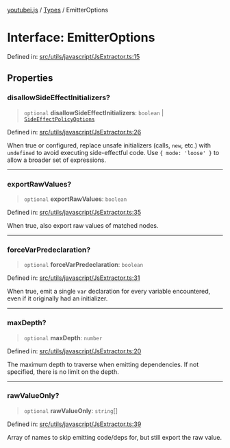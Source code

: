 [youtubei.js](../../../../README.md) / [Types](../README.md) / EmitterOptions

# Interface: EmitterOptions

Defined in: [src/utils/javascript/JsExtractor.ts:15](https://github.com/LuanRT/YouTube.js/blob/0733f60b57877f6b8b87dfd5cc6195b5085f5c09/src/utils/javascript/JsExtractor.ts#L15)

## Properties

### disallowSideEffectInitializers?

> `optional` **disallowSideEffectInitializers**: `boolean` \| [`SideEffectPolicyOptions`](SideEffectPolicyOptions.md)

Defined in: [src/utils/javascript/JsExtractor.ts:26](https://github.com/LuanRT/YouTube.js/blob/0733f60b57877f6b8b87dfd5cc6195b5085f5c09/src/utils/javascript/JsExtractor.ts#L26)

When true or configured, replace unsafe initializers (calls, `new`, etc.)
with `undefined` to avoid executing side-effectful code.
Use `{ mode: 'loose' }` to allow a broader set of expressions.

***

### exportRawValues?

> `optional` **exportRawValues**: `boolean`

Defined in: [src/utils/javascript/JsExtractor.ts:35](https://github.com/LuanRT/YouTube.js/blob/0733f60b57877f6b8b87dfd5cc6195b5085f5c09/src/utils/javascript/JsExtractor.ts#L35)

When true, also export raw values of matched nodes.

***

### forceVarPredeclaration?

> `optional` **forceVarPredeclaration**: `boolean`

Defined in: [src/utils/javascript/JsExtractor.ts:31](https://github.com/LuanRT/YouTube.js/blob/0733f60b57877f6b8b87dfd5cc6195b5085f5c09/src/utils/javascript/JsExtractor.ts#L31)

When true, emit a single `var` declaration for every variable
encountered, even if it originally had an initializer.

***

### maxDepth?

> `optional` **maxDepth**: `number`

Defined in: [src/utils/javascript/JsExtractor.ts:20](https://github.com/LuanRT/YouTube.js/blob/0733f60b57877f6b8b87dfd5cc6195b5085f5c09/src/utils/javascript/JsExtractor.ts#L20)

The maximum depth to traverse when emitting dependencies.
If not specified, there is no limit on the depth.

***

### rawValueOnly?

> `optional` **rawValueOnly**: `string`[]

Defined in: [src/utils/javascript/JsExtractor.ts:39](https://github.com/LuanRT/YouTube.js/blob/0733f60b57877f6b8b87dfd5cc6195b5085f5c09/src/utils/javascript/JsExtractor.ts#L39)

Array of names to skip emitting code/deps for, but still export the raw value.
